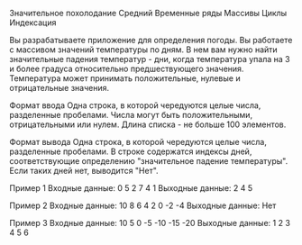 Значительное похолодание
Средний Временные ряды Массивы Циклы Индексация

Вы разрабатываете приложение для определения погоды. Вы работаете с массивом значений температуры по дням. В нем вам нужно найти значительные падения температур - дни, когда температура упала на 3 и более градуса относительно предшествующего значения. Температура может принимать положительные, нулевые и отрицательные значения.

Формат ввода
Одна строка, в которой чередуются целые числа, разделенные пробелами. Числа могут быть положительными, отрицательными или нулем. Длина списка - не больше 100 элементов.

Формат вывода
Одна строка, в которой чередуются целые числа, разделенные пробелами. В строке содержатся индексы дней, соответствующие определению "значительное падение температуры". Если таких дней нет, выводится "Нет".

Пример 1
Входные данные: 0 5 2 7 4 1
Выходные данные: 2 4 5

Пример 2
Входные данные: 10 8 6 4 2 0 -2 -4
Выходные данные: Нет

Пример 3
Входные данные: 10 5 0 -5 -10 -15 -20
Выходные данные: 1 2 3 4 5 6